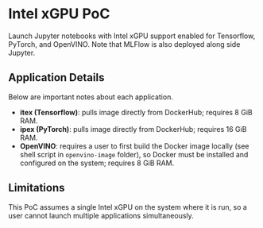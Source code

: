# Intel xGPU PoC

Launch Jupyter notebooks with Intel xGPU support enabled for Tensorflow, PyTorch, and OpenVINO.
Note that MLFlow is also deployed along side Jupyter.

## Application Details

Below are important notes about each application. 

* **itex (Tensorflow)**: pulls image directly from DockerHub; requires 8 GiB RAM. 
* **ipex (PyTorch)**: pulls image directly from DockerHub; requires 16 GiB RAM.
* **OpenVINO**: requires a user to first build the Docker image locally (see shell script in `openvino-image` folder), so Docker must be installed and configured on the system; requires 8 GiB RAM.

## Limitations

This PoC assumes a single Intel xGPU on the system where it is run, so a user cannot launch
multiple applications simultaneously.
